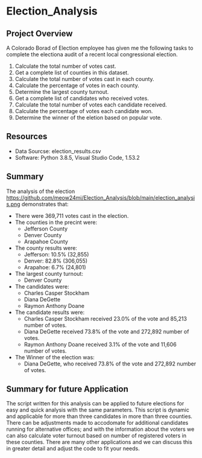 # Election_Analysis

## Project Overview
A Colorado Borad of Election employee has given me the following tasks to complete the electiona audit of a recent local congressional election. 

1. Calculate the total number of votes cast. 
2. Get a complete list of counties in this dataset.
3. Calculate the total number of votes cast in each county.
4. Calculate the percentage of votes in each county.
5. Determine the largest county turnout.
6. Get a complete list of candidates who received votes. 
7. Calculate the total number of votes each candidate received. 
8. Calculate the percentage of votes each candidate won. 
9. Determine the winner of the eletion based on popular vote. 

## Resources
 - Data Sourcse: election_results.csv
 - Software: Python 3.8.5, Visual Studio Code, 1.53.2
 
 ## Summary
 The analysis of the election https://github.com/meow24mi/Election_Analysis/blob/main/election_analysis.png demonstrates that:
 - There were 369,711 votes cast in the election.
 - The counties in the precint were:
     - Jefferson County
     - Denver County
     - Arapahoe County
 - The county results were:
     - Jefferson: 10.5% (32,855)
     - Denver: 82.8% (306,055)
     - Arapahoe: 6.7% (24,801)
 - The largest county turnout:
     - Denver County
 - The candidates were:
     - Charles Casper Stockham
     - Diana DeGette
     - Raymon Anthony Doane
 - The candidate results were:
     - Charles Casper Stockham received 23.0% of the vote and 85,213 number of votes.
     - Diana DeGette received 73.8% of the vote and 272,892 number of votes.
     - Raymon Anthony Doane received 3.1% of the vote and 11,606 number of votes.
  - The Winner of the election was:
     - Diana DeGette, who received 73.8% of the vote and 272,892 number of votes.
     
## Summary for future Application
The script written for this analysis can be applied to future elections for easy and quick analysis with the same parameters. This script is dynamic and applicable for more than three candidates in more than three counties. There can be adjustments made to accodomate for additional candidates running for alternative offices; and with the information about the voters we can also calculate voter turnout based on number of registered voters in these counties. There are many other applications and we can discuss this in greater detail and adjust the code to fit your needs. 
